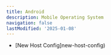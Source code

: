 ```yaml
---
title: Android
description: Mobile Operating System
navigation: false
lastModified: '2025-01-08'
---
```


- [New Host Config]new-host-config)
